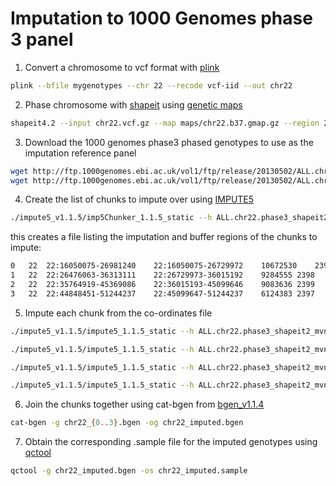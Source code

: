 # Imputation to 1000 Genomes phase 3 panel

1. Convert a chromosome to vcf format with [plink](https://www.cog-genomics.org/plink2/)

```bash
plink --bfile mygenotypes --chr 22 --recode vcf-iid --out chr22 
```
2. Phase chromosome with [shapeit](https://odelaneau.github.io/shapeit4/) using [genetic maps](https://github.com/odelaneau/shapeit4/tree/master/maps)

```bash
shapeit4.2 --input chr22.vcf.gz --map maps/chr22.b37.gmap.gz --region 22 --output chr22_phased.bcf --thread 4
```

3. Download the 1000 genomes phase3 phased genotypes to use as the imputation reference panel
```bash
wget http://ftp.1000genomes.ebi.ac.uk/vol1/ftp/release/20130502/ALL.chr{1..22}.phase3_shapeit2_mvncall_integrated_v5b.20130502.genotypes.vcf.{gz,gz.tbi}
wget http://ftp.1000genomes.ebi.ac.uk/vol1/ftp/release/20130502/ALL.chrX.phase3_shapeit2_mvncall_integrated_v1c.20130502.genotypes.vcf.{gz,gz.tbi}
```

4. Create the list of chunks to impute over using [IMPUTE5](https://jmarchini.org/software/#impute-5)

```bash
./impute5_v1.1.5/imp5Chunker_1.1.5_static --h ALL.chr22.phase3_shapeit2_mvncall_integrated_v5b.20130502.genotypes.vcf.gz --g chr22_phased.bcf --r 22 --o chr22_coordinates.txt
```
this creates a file listing the imputation and buffer regions of the chunks to impute:
```bash
0	22	22:16050075-26981240	22:16050075-26729972	10672530	2399	310082
1	22	22:26476063-36313111	22:26729973-36015192	9284555	2398	278305
2	22	22:35764919-45369086	22:36015193-45099646	9083636	2399	282447
3	22	22:44848451-51244237	22:45099647-51244237	6124383	2397	232078
```

5. Impute each chunk from the co-ordinates file
```bash
./impute5_v1.1.5/impute5_1.1.5_static --h ALL.chr22.phase3_shapeit2_mvncall_integrated_v5b.20130502.genotypes.imp5 --g chr22_phased.bcf --m maps/chr22.b37.gmap.gz --buffer 22:16050075-26981240 --r 22:16050075-26729972 --threads 4 --o chr22_0.bgen --l chr22_0.log

./impute5_v1.1.5/impute5_1.1.5_static --h ALL.chr22.phase3_shapeit2_mvncall_integrated_v5b.20130502.genotypes.imp5 --g chr22_phased.bcf --m maps/chr22.b37.gmap.gz --buffer 22:26476063-36313111 --r 22:26729973-36015192 --threads 4 --o chr22_1.bgen --l chr22_1.log

./impute5_v1.1.5/impute5_1.1.5_static --h ALL.chr22.phase3_shapeit2_mvncall_integrated_v5b.20130502.genotypes.imp5 --g chr22_phased.bcf --m maps/chr22.b37.gmap.gz --buffer 22:35764919-45369086 --r 22:36015193-45099646 --threads 4 --o chr22_2.bgen --l chr22_2.log

./impute5_v1.1.5/impute5_1.1.5_static --h ALL.chr22.phase3_shapeit2_mvncall_integrated_v5b.20130502.genotypes.imp5 --g chr22_phased.bcf --m maps/chr22.b37.gmap.gz --buffer 22:44848451-51244237 --r 22:45099647-51244237 --threads 4 --o chr22_3.bgen --l chr22_3.log
```

6. Join the chunks together using cat-bgen from [bgen_v1.1.4](https://www.well.ox.ac.uk/~gav/resources/)
```bash
cat-bgen -g chr22_{0..3}.bgen -og chr22_imputed.bgen
```

7. Obtain the corresponding .sample file for the imputed genotypes using [qctool](https://www.well.ox.ac.uk/~gav/qctool_v2/)
```bash
qctool -g chr22_imputed.bgen -os chr22_imputed.sample
```
